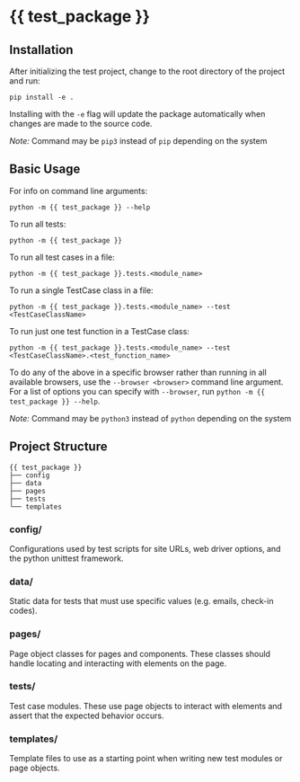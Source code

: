 # {{ test_package }}

## Installation

After initializing the test project, change to the root directory of the project and run:

```
pip install -e .
```

Installing with the `-e` flag will update the package automatically when changes are made to the source code.

*Note:* Command may be `pip3` instead of `pip` depending on the system

## Basic Usage

For info on command line arguments:

```
python -m {{ test_package }} --help
```

To run all tests:

```
python -m {{ test_package }}
```

To run all test cases in a file:

```
python -m {{ test_package }}.tests.<module_name>
```

To run a single TestCase class in a file:

```
python -m {{ test_package }}.tests.<module_name> --test <TestCaseClassName>
```

To run just one test function in a TestCase class:

```
python -m {{ test_package }}.tests.<module_name> --test <TestCaseClassName>.<test_function_name>
```

To do any of the above in a specific browser rather than running in all available browsers, use the `--browser <browser>` command line argument. For a list of options you can specify with `--browser`, run `python -m {{ test_package }} --help`.

*Note:* Command may be `python3` instead of `python` depending on the system

## Project Structure

```
{{ test_package }}
├── config
├── data
├── pages
├── tests
└── templates
```

### config/

Configurations used by test scripts for site URLs, web driver options, and the python unittest framework.

### data/

Static data for tests that must use specific values (e.g. emails, check-in codes). 

### pages/

Page object classes for pages and components. These classes should handle locating and interacting with elements on the page.

### tests/

Test case modules. These use page objects to interact with elements and assert that the expected behavior occurs.

### templates/

Template files to use as a starting point when writing new test modules or page objects.


